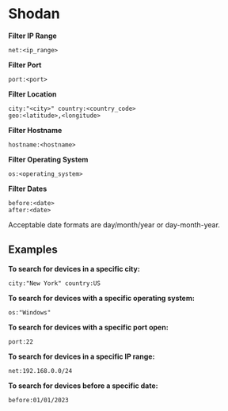 # **Shodan**

**Filter IP Range**
```plaintext
net:<ip_range>
```

**Filter Port**
```plaintext
port:<port>
```

**Filter Location**
```plaintext
city:"<city>" country:<country_code>
geo:<latitude>,<longitude>
```

**Filter Hostname**
```plaintext
hostname:<hostname>
```

**Filter Operating System**
```plaintext
os:<operating_system>
```

**Filter Dates**
```plaintext
before:<date>
after:<date>
```

Acceptable date formats are day/month/year or day-month-year.

## **Examples**

**To search for devices in a specific city:**
```plaintext
city:"New York" country:US
```

**To search for devices with a specific operating system:**
```plaintext
os:"Windows"
```

**To search for devices with a specific port open:**
```plaintext
port:22
```

**To search for devices in a specific IP range:**
```plaintext
net:192.168.0.0/24
```

**To search for devices before a specific date:**
```plaintext
before:01/01/2023
```
